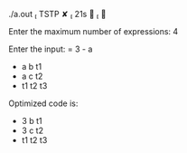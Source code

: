 ./a.out                                                       TSTP ✘  21s    


Enter the maximum number of expressions: 4

Enter the input:
 = 3 - a
+ a b t1
+ a c t2
+ t1 t2 t3

Optimized code is:
+ 3 b t1
+ 3 c t2
+ t1 t2 t3